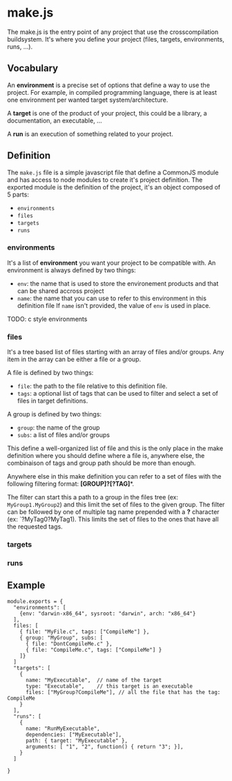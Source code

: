 # make.js

The make.js is the entry point of any project that use the crosscompilation buildsystem.
It's where you define your project (files, targets, environments, runs, ...).

## Vocabulary

An **environment** is a precise set of options that define a way to use the project. For example, in compiled programming language, there is at least one environment per wanted target system/architecture.

A **target** is one of the product of your project, this could be a library, a documentation, an executable, ...

A **run** is an execution of something related to your project.


## Definition

The `make.js` file is a simple javascript file that define a CommonJS module and has access to node modules to create it's project definition.
The exported module is the definition of the project, it's an object composed of 5 parts:

 - `environments`
 - `files`
 - `targets`
 - `runs`

### environments

It's a list of **environment** you want your project to be compatible with.
An environment is always defined by two things:

 - `env`: the name that is used to store the environement products and that can be shared accross project
 - `name`: the name that you can use to refer to this environment in this definition file
If `name` isn't provided, the value of `env` is used in place.

TODO: c style environments

### files

It's a tree based list of files starting with an array of files and/or groups.
Any item in the array can be either a file or a group.

A file is defined by two things:
 - `file`: the path to the file relative to this definition file.
 - `tags`: a optional list of tags that can be used to filter and select a set of files in target definitions.

A group is defined by two things:
 - `group`: the name of the group
 - `subs`: a list of files and/or groups

This define a well-organized list of file and this is the only place in the make definition where you should define where a file is, anywhere else, the combinaison of tags and group path should be more than enough.

Anywhere else in this make definition you can refer to a set of files with the following filtering format: **[GROUP]?[?TAG]***.

The filter can start this a path to a group in the files tree (ex: `MyGroup1.MyGroup2`) and this limit the set of files to the given group.
The filter can be followed by one of multiple tag name prepended with a **?** character (ex: `?MyTag0?MyTag1). This limits the set of files to the ones that have all the requested tags.

### targets


### runs

## Example

```
module.exports = {
  "environments": [
    {env: "darwin-x86_64", sysroot: "darwin", arch: "x86_64"}
  ],
  files: [
    { file: "MyFile.c", tags: ["CompileMe"] },
    { group: "MyGroup", subs: [
      { file: "DontCompileMe.c" },
      { file: "CompileMe.c", tags: ["CompileMe"] }
    ]}
  ]
  "targets": [
    {
      name: "MyExecutable",  // name of the target
      type: "Executable",    // this target is an executable
      files: ["MyGroup?CompileMe"], // all the file that has the tag: CompileMe
    }
  ],
  "runs": [
    {
      name: "RunMyExecutable",
      dependencies: ["MyExecutable"],
      path: { target: "MyExecutable" },
      arguments: [ "1", "2", function() { return "3"; }],
    }
  ]

}